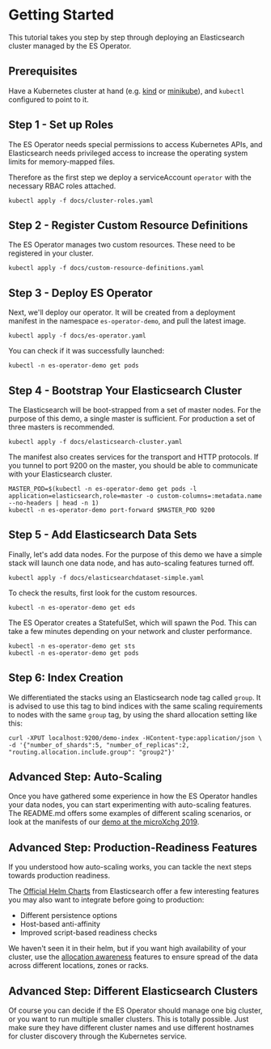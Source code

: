 # Getting Started

This tutorial takes you step by step through deploying an Elasticsearch cluster managed by the ES Operator.

## Prerequisites

Have a Kubernetes cluster at hand (e.g. [kind](https://github.com/kubernetes-sigs/kind) or [minikube](https://github.com/kubernetes/minikube/)), and `kubectl` configured to point to it.

## Step 1 - Set up Roles

The ES Operator needs special permissions to access Kubernetes APIs, and Elasticsearch needs privileged access to increase the operating system limits for memory-mapped files.

Therefore as the first step we deploy a serviceAccount `operator` with the necessary RBAC roles attached.

```
kubectl apply -f docs/cluster-roles.yaml
```

## Step 2 - Register Custom Resource Definitions

The ES Operator manages two custom resources. These need to be registered in your cluster.

```
kubectl apply -f docs/custom-resource-definitions.yaml
```


## Step 3 - Deploy ES Operator

Next, we'll deploy our operator. It will be created from a deployment manifest in the namespace `es-operator-demo`, and pull the latest image.

```
kubectl apply -f docs/es-operator.yaml
```

You can check if it was successfully launched:

```
kubectl -n es-operator-demo get pods
```

## Step 4 - Bootstrap Your Elasticsearch Cluster

The Elasticsearch will be boot-strapped from a set of master nodes. For the purpose of this demo, a single master is sufficient. For production a set of three masters is recommended.

```
kubectl apply -f docs/elasticsearch-cluster.yaml
```

The manifest also creates services for the transport and HTTP protocols. If you tunnel to port 9200 on the master, you should be able to communicate with your Elasticsearch cluster.

```
MASTER_POD=$(kubectl -n es-operator-demo get pods -l application=elasticsearch,role=master -o custom-columns=:metadata.name --no-headers | head -n 1)
kubectl -n es-operator-demo port-forward $MASTER_POD 9200
```

## Step 5 - Add Elasticsearch Data Sets

Finally, let's add data nodes. For the purpose of this demo we have a simple stack will launch one data node, and has auto-scaling features turned off.

```
kubectl apply -f docs/elasticsearchdataset-simple.yaml
```

To check the results, first look for the custom resources.

```
kubectl -n es-operator-demo get eds
```

The ES Operator creates a StatefulSet, which will spawn the Pod. This can take a few minutes depending on your network and cluster performance.

```
kubectl -n es-operator-demo get sts
kubectl -n es-operator-demo get pods
```

## Step 6: Index Creation

We differentiated the stacks using an Elasticsearch node tag called `group`. It is advised to use this tag to bind indices with the same scaling requirements to nodes with the same `group` tag, by using the shard allocation setting like this:

 ```
curl -XPUT localhost:9200/demo-index -HContent-type:application/json \
 -d '{"number_of_shards":5, "number_of_replicas":2, "routing.allocation.include.group": "group2"}'
 ```

## Advanced Step: Auto-Scaling

Once you have gathered some experience in how the ES Operator handles your data nodes, you can start experimenting with auto-scaling features. The README.md offers some examples of different scaling scenarios, or look at the manifests of our [demo at the microXchg 2019](https://github.bus.zalan.do/otrosien/microxchg-demo).

## Advanced Step: Production-Readiness Features

If you understood how auto-scaling works, you can tackle the next steps towards production readiness.

The [Official Helm Charts](https://github.com/elastic/helm-charts/blob/master/elasticsearch/templates/statefulset.yaml) from Elasticsearch offer a few interesting features you may also want to integrate before going to production:

* Different persistence options
* Host-based anti-affinity
* Improved script-based readiness checks

We haven't seen it in their helm, but if you want high availability of your cluster, use the [allocation awareness](https://www.elastic.co/guide/en/elasticsearch/reference/current/allocation-awareness.html) features to ensure spread of the data across different locations, zones or racks.

## Advanced Step: Different Elasticsearch Clusters

Of course you can decide if the ES Operator should manage one big cluster, or you want to run multiple smaller clusters. This is totally possible. Just make sure they have different cluster names and use different hostnames for cluster discovery through the Kubernetes service.
